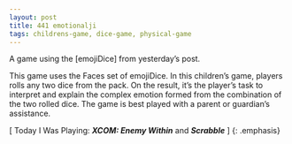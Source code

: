 ```yaml
---
layout: post
title: 441 emotionalji
tags: childrens-game, dice-game, physical-game
---
```

A game using the [emojiDice] from yesterday’s post.

This game uses the Faces set of emojiDice.  In this children’s game, players rolls any two dice from the pack.  On the result, it’s the player’s task to interpret and explain the complex emotion formed from the combination of the two rolled dice.  The game is best played with a parent or guardian’s assistance.

[ Today I Was Playing: ***XCOM: Enemy Within*** and ***Scrabble*** ]
{: .emphasis}